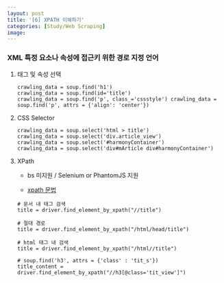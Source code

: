 ```yaml
---
layout: post
title: '[6] XPATH 이해하기'
categories: [Study/Web Scraping]
image: 
---
```


### XML 특정 요소나 속성에 접근키 위한 경로 지정 언어

1. 태그 및 속성 선택

   ```
   crawling_data = soup.find('h1')
   crawling_data = soup.find(id='title')
   crawling_data = soup.find('p', class_='cssstyle') crawling_data = soup.find('p', attrs = {'align': 'center'})
   ```

   

2. CSS Selector

   ```
   crawling_data = soup.select('html > title')
   crawling_data = soup.select('div.article_view')
   crawling_data = soup.select('#harmonyContainer')
   crawling_data = soup.select('div#mArticle div#harmonyContainer')
   ```



3. XPath

   - bs 미지원 / Selenium or PhantomJS 지원

   - [xpath 문법](https://wkdtjsgur100.github.io/selenium-xpath/)

   ```
   # 문서 내 태그 검색
   title = driver.find_element_by_xpath("//title")
   
   # 절대 경로
   title = driver.find_element_by_xpath("/html/head/title")
   
   # html 태그 내 검색
   title = driver.find_element_by_xpath("/html//title")
   
   # soup.find('h3', attrs = {'class' : 'tit_s'})
   title_content = driver.find_element_by_xpath("//h3[@class='tit_view']")
   ```

